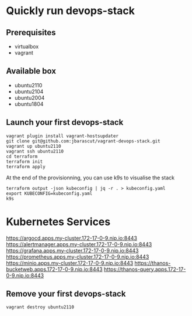 # Quickly run devops-stack

## Prerequisites

- virtualbox
- vagrant

## Available box
  
- ubuntu2110
- ubuntu2104
- ubuntu2004
- ubuntu1804

## Launch your first devops-stack

```shell
vagrant plugin install vagrant-hostsupdater
git clone git@github.com:jbarascut/vagrant-devops-stack.git
vagrant up ubuntu2110
vagrant ssh ubuntu2110
cd terraform
terraform init
terraform apply
```

At the end of the provisionning, you can use k9s to visualise the stack

```shell
terraform output -json kubeconfig | jq -r . > kubeconfig.yaml
export KUBECONFIG=kubeconfig.yaml
k9s
```

# Kubernetes Services

https://argocd.apps.my-cluster.172-17-0-9.nip.io:8443
https://alertmanager.apps.my-cluster.172-17-0-9.nip.io:8443
https://grafana.apps.my-cluster.172-17-0-9.nip.io:8443
https://prometheus.apps.my-cluster.172-17-0-9.nip.io:8443
https://minio.apps.my-cluster.172-17-0-9.nip.io:8443
https://thanos-bucketweb.apps.172-17-0-9.nip.io:8443
https://thanos-query.apps.172-17-0-9.nip.io:8443

## Remove your first devops-stack

```shell
vagrant destroy ubuntu2110
```
